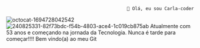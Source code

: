                                                  👋 Olá, eu sou Carla-coder


![octocat-1694728042542](https://github.com/Carla-coder/Carla-coder/assets/128012862/4df32257-e69b-475f-8dc0-a49bf5204ec2)
![240825331-82f73bdc-f54b-4803-ace4-1c019cb875ab](https://github.com/Carla-coder/Carla-coder/assets/128012862/d76c7002-f2f7-4169-a074-a88bf25dcb34) Atualmente com 53 anos e começando na jornada da Tecnologia. Nunca é tarde para começar!!!! Bem vindo(a) ao meu Git


<!---
Carla-coder/Carla-coder is a ✨ special ✨ repository because its `README.md` (this file) appears on your GitHub profile.
You can click the Preview link to take a look at your changes.
--->
